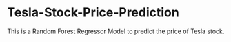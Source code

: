 # Tesla-Stock-Price-Prediction
This is a Random Forest Regressor Model to predict the price of Tesla stock.
